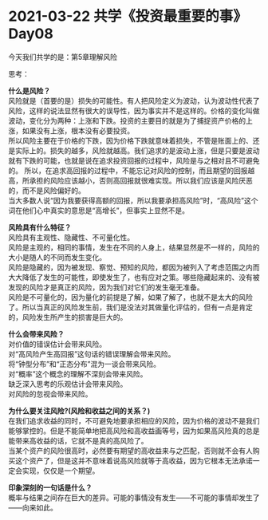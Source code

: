 # 2021-03-22 共学《投资最重要的事》 Day08 
今天我们共学的是：第5章理解风险 

思考：

**什么是风险？**  
风险就是（首要的是）损失的可能性。有人把风险定义为波动，认为波动性代表了风险，这样的说法显然有很大的误导性，因为事实并不是这样的。价格的变化叫做波动，变化分为两种：上涨和下跌。投资的主要目的就是为了捕捉资产价格的上涨，如果没有上涨，根本没有必要投资。  
所以风险主要在于价格的下跌，因为价格下跌就意味着损失，不管是账面上的、还是实际上的。损失的越多，风险就越高。我们追求的是波动上涨，但是只要是波动就有下跌的可能，也就是说在追求投资回报的过程中，风险是与之相对且不可避免的。
所以，在追求高回报的过程中，不能忘记对风险的控制，而且期望的回报越高，所承担的风险应该越小，否则高回报就很难实现。所以我们应该是风险厌恶的，而不是风险偏好的。  
当大多数人说“因为我要获得高额的回报，所以我要承担高风险”时，“高风险”这个词在他们心中真实的意思是“高增长”，但事实上显然不是。

**风险具有什么特征？**  
风险具有主观性、隐藏性、不可量化性。  
风险是主观的，相同的事情，发生在不同的人身上，结果显然是不一样的，风险的大小是随人的不同而发生变化。  
风险是隐藏的，因为被发现、察觉、预知的风险，都因为被列入了考虑范围之内而大大降低了发生的可能性，即使发生了，也有应对之策。哪些隐藏起来的、没有被发现的风险才是真正的风险，因为我们对它们的发生毫无准备。  
风险是不可量化的，因为量化的前提是了解，如果了解了，也就不是太大的风险了。所以当真正的风险发生前，我们是没法对其做量化评估的，但有一点是肯定的，风险发生所产生的损害是巨大的。

**什么会带来风险？**  
对价值的错误估计会带来风险。  
对“高风险产生高回报”这句话的错误理解会带来风险。  
将“钟型分布”和“正态分布”混为一谈会带来风险。  
对“概率”这个概念的理解不深刻会带来风险。  
缺乏深入思考的乐观估计会带来风险。  
对风险的忽视会带来风险。  

**为什么要关注风险?(风险和收益之间的关系？)**  
在我们追求收益的同时，不可避免地要承担相应的风险，因为价格的波动不是我们能够掌控的。但是不能简单地把高风险和高收益画等号，因为如果高风险真的总是能带来高收益的话，它就不是真的高风险了。  
当某个资产的风险很高时，必然要有期望的高收益来与之匹配，否则就不会有人购买这个资产了，但是这并不意味着说高风险就等于高收益，因为它根本无法承诺一定会实现，仅仅是一个期望。  

**印象深刻的一句话是什么？**  
概率与结果之间存在巨大的差异。可能的事情没有发生——不可能的事情却发生了——向来如此。


